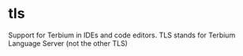 # tls
Support for Terbium in IDEs and code editors. TLS stands for Terbium Language Server (not the other TLS)
